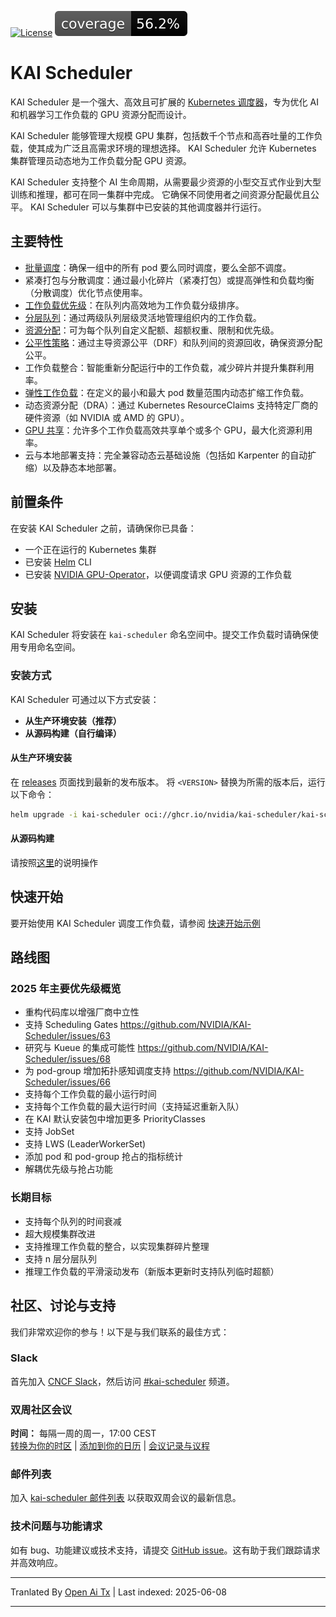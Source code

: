 [![License](https://img.shields.io/badge/License-Apache_2.0-blue.svg)](LICENSE) [![Coverage](https://github.com/NVIDIA/KAI-Scheduler/raw/coverage-badge/badges/coverage.svg)](https://github.com/NVIDIA/KAI-Scheduler/blob/main/.github/workflows/update-coverage-badge.yaml)
# KAI Scheduler
KAI Scheduler 是一个强大、高效且可扩展的 [Kubernetes 调度器](https://kubernetes.io/zh-cn/docs/concepts/scheduling-eviction/kube-scheduler/)，专为优化 AI 和机器学习工作负载的 GPU 资源分配而设计。

KAI Scheduler 能够管理大规模 GPU 集群，包括数千个节点和高吞吐量的工作负载，使其成为广泛且高需求环境的理想选择。
KAI Scheduler 允许 Kubernetes 集群管理员动态地为工作负载分配 GPU 资源。

KAI Scheduler 支持整个 AI 生命周期，从需要最少资源的小型交互式作业到大型训练和推理，都可在同一集群中完成。
它确保不同使用者之间资源分配最优且公平。
KAI Scheduler 可以与集群中已安装的其他调度器并行运行。

## 主要特性
* [批量调度](https://raw.githubusercontent.com/NVIDIA/KAI-Scheduler/main/docs/batch/README.md)：确保一组中的所有 pod 要么同时调度，要么全部不调度。
* 紧凑打包与分散调度：通过最小化碎片（紧凑打包）或提高弹性和负载均衡（分散调度）优化节点使用率。
* [工作负载优先级](https://raw.githubusercontent.com/NVIDIA/KAI-Scheduler/main/docs/priority/README.md)：在队列内高效地为工作负载分级排序。
* [分层队列](https://raw.githubusercontent.com/NVIDIA/KAI-Scheduler/main/docs/queues/README.md)：通过两级队列层级灵活地管理组织内的工作负载。
* [资源分配](https://raw.githubusercontent.com/NVIDIA/KAI-Scheduler/main/docs/fairness/README.md#resource-division-algorithm)：可为每个队列自定义配额、超额权重、限制和优先级。
* [公平性策略](https://raw.githubusercontent.com/NVIDIA/KAI-Scheduler/main/docs/fairness/README.md#reclaim-strategies)：通过主导资源公平（DRF）和队列间的资源回收，确保资源分配公平。
* 工作负载整合：智能重新分配运行中的工作负载，减少碎片并提升集群利用率。
* [弹性工作负载](https://raw.githubusercontent.com/NVIDIA/KAI-Scheduler/main/docs/elastic/README.md)：在定义的最小和最大 pod 数量范围内动态扩缩工作负载。
* 动态资源分配（DRA）：通过 Kubernetes ResourceClaims 支持特定厂商的硬件资源（如 NVIDIA 或 AMD 的 GPU）。
* [GPU 共享](https://raw.githubusercontent.com/NVIDIA/KAI-Scheduler/main/docs/gpu-sharing/README.md)：允许多个工作负载高效共享单个或多个 GPU，最大化资源利用率。
* 云与本地部署支持：完全兼容动态云基础设施（包括如 Karpenter 的自动扩缩）以及静态本地部署。

## 前置条件
在安装 KAI Scheduler 之前，请确保你已具备：

- 一个正在运行的 Kubernetes 集群
- 已安装 [Helm](https://helm.sh/docs/intro/install) CLI
- 已安装 [NVIDIA GPU-Operator](https://github.com/NVIDIA/gpu-operator)，以便调度请求 GPU 资源的工作负载

## 安装
KAI Scheduler 将安装在 `kai-scheduler` 命名空间中。提交工作负载时请确保使用专用命名空间。

### 安装方式
KAI Scheduler 可通过以下方式安装：

- **从生产环境安装（推荐）**
- **从源码构建（自行编译）**

#### 从生产环境安装
在 [releases](https://github.com/NVIDIA/KAI-Scheduler/releases) 页面找到最新的发布版本。
将 `<VERSION>` 替换为所需的版本后，运行以下命令：
```sh
helm upgrade -i kai-scheduler oci://ghcr.io/nvidia/kai-scheduler/kai-scheduler -n kai-scheduler --create-namespace --version <VERSION>
```
#### 从源码构建
请按照[这里](https://raw.githubusercontent.com/NVIDIA/KAI-Scheduler/main/docs/developer/building-from-source.md)的说明操作

## 快速开始
要开始使用 KAI Scheduler 调度工作负载，请参阅 [快速开始示例](https://raw.githubusercontent.com/NVIDIA/KAI-Scheduler/main/docs/quickstart/README.md)

## 路线图

### 2025 年主要优先级概览
* 重构代码库以增强厂商中立性
* 支持 Scheduling Gates https://github.com/NVIDIA/KAI-Scheduler/issues/63
* 研究与 Kueue 的集成可能性 https://github.com/NVIDIA/KAI-Scheduler/issues/68
* 为 pod-group 增加拓扑感知调度支持 https://github.com/NVIDIA/KAI-Scheduler/issues/66
* 支持每个工作负载的最小运行时间
* 支持每个工作负载的最大运行时间（支持延迟重新入队）
* 在 KAI 默认安装包中增加更多 PriorityClasses
* 支持 JobSet
* 支持 LWS (LeaderWorkerSet)
* 添加 pod 和 pod-group 抢占的指标统计
* 解耦优先级与抢占功能

### 长期目标
* 支持每个队列的时间衰减
* 超大规模集群改进
* 支持推理工作负载的整合，以实现集群碎片整理
* 支持 n 层分层队列
* 推理工作负载的平滑滚动发布（新版本更新时支持队列临时超额）

## 社区、讨论与支持

我们非常欢迎你的参与！以下是与我们联系的最佳方式：

### Slack
首先加入 [CNCF Slack](https://communityinviter.com/apps/cloud-native/cncf)，然后访问 [#kai-scheduler](https://cloud-native.slack.com/archives/kai-scheduler) 频道。

### 双周社区会议  
**时间：** 每隔一周的周一，17:00 CEST  
[转换为你的时区](https://dateful.com/time-zone-converter?t=17&tz2=Germany) | [添加到你的日历](https://calendar.google.com/calendar/event?action=TEMPLATE&tmeid=N2Q2bjhoNXAzMGc0cWpnZTQ4OGtpdXFhanFfMjAyNTA2MDlUMTUwMDAwWiAxZjQ2OTZiOWVlM2JiMWE1ZWIzMTAwODBkNDZiZmMwMDZjNTUxYWFiZmU1YTM3ZGM2YTc0NTFhYmNhMmE1ODk0QGc&tmsrc=1f4696b9ee3bb1a5eb310080d46bfc006c551aabfe5a37dc6a7451abca2a5894%40group.calendar.google.com&scp=ALL)  | [会议记录与议程](https://docs.google.com/document/d/13K7NGdPebOstlrsif1YLjGz1x-aJafMXeIgqbO7WghI/edit?usp=sharing)

### 邮件列表  
加入 [kai-scheduler 邮件列表](https://groups.google.com/g/kai-scheduler) 以获取双周会议的最新信息。

### 技术问题与功能请求  
如有 bug、功能建议或技术支持，请提交 [GitHub issue](https://github.com/NVIDIA/KAI-Scheduler/issues/new/choose)。这有助于我们跟踪请求并高效响应。




---


Tranlated By [Open Ai Tx](https://github.com/OpenAiTx/OpenAiTx) | Last indexed: 2025-06-08


---